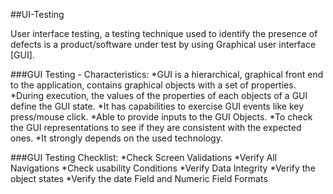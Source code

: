 ##UI-Testing
 
 User interface testing, a testing technique used to identify the presence of defects is a product/software under test by using Graphical user interface [GUI].
 
 ###GUI Testing - Characteristics:
  *GUI is a hierarchical, graphical front end to the application, contains graphical objects with a set of properties.
  *During execution, the values of the properties of each objects of a GUI define the GUI state.
  *It has capabilities to exercise GUI events like key press/mouse click.
  *Able to provide inputs to the GUI Objects.
  *To check the GUI representations to see if they are consistent with the expected ones.
  *It strongly depends on the used technology.
  
 ###GUI Testing Checklist:
  *Check Screen Validations
  *Verify All Navigations
  *Check usability Conditions
  *Verify Data Integrity
  *Verify the object states
  *Verify the date Field and Numeric Field Formats